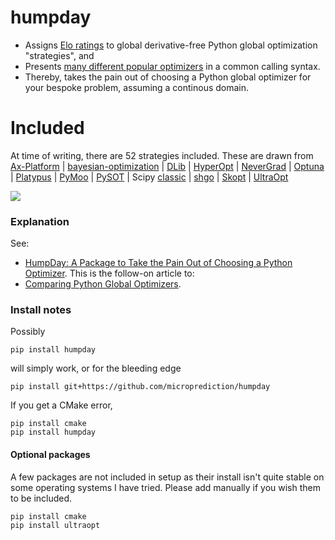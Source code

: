 # humpday

- Assigns [Elo ratings](https://github.com/microprediction/optimizer-elo-ratings/tree/main/results/leaderboards/overall) to global derivative-free Python global optimization "strategies", and 
- Presents [many different popular optimizers](https://github.com/microprediction/humpday/tree/main/humpday/optimizers) in a common calling syntax. 
- Thereby, takes the pain out of choosing a Python global optimizer for your bespoke problem, assuming a continous domain.   

# Included

At time of writing, there are 52 strategies included. These are drawn from [Ax-Platform](https://github.com/microprediction/humpday/blob/main/humpday/optimizers/axcube.py) | [bayesian-optimization](https://github.com/microprediction/humpday/blob/main/humpday/optimizers/bayesoptcube.py) | [DLib](https://github.com/microprediction/humpday/blob/main/humpday/optimizers/dlibcube.py) | [HyperOpt](https://github.com/microprediction/humpday/blob/main/humpday/optimizers/hyperoptcube.py) | [NeverGrad](https://github.com/microprediction/humpday/blob/main/humpday/optimizers/nevergradcube.py) | [Optuna](https://github.com/microprediction/humpday/blob/main/humpday/optimizers/optunacube.py) | [Platypus](https://github.com/microprediction/humpday/blob/main/humpday/optimizers/platypuscube.py) | [PyMoo](https://github.com/microprediction/humpday/blob/main/humpday/optimizers/pymoocube.py) | [PySOT](https://github.com/microprediction/humpday/blob/main/humpday/optimizers/pysotcube.py) | Scipy [classic](https://github.com/microprediction/humpday/blob/main/humpday/optimizers/scipycube.py) | [shgo](https://github.com/microprediction/humpday/blob/main/humpday/optimizers/shgocube.py) | [Skopt](https://github.com/microprediction/humpday/blob/main/humpday/optimizers/skoptcube.py) | [UltraOpt](https://github.com/microprediction/humpday/blob/main/humpday/optimizers/ultraoptcube.py)
 


![](https://i.imgur.com/FCiSrMQ.png)

### Explanation

See:
- [HumpDay: A Package to Take the Pain Out of Choosing a Python Optimizer](https://www.microprediction.com/blog/humpday). This is the follow-on article to: 
- [Comparing Python Global Optimizers](https://www.microprediction.com/blog/optimize).


### Install notes

Possibly 

    pip install humpday
    
will simply work, or for the bleeding edge

    pip install git+https://github.com/microprediction/humpday
    
If you get a CMake error, 

    pip install cmake
    pip install humpday 


#### Optional packages

A few packages are not included in setup as their install isn't quite stable on some operating systems I have tried. Please add manually if you wish them to be included. 

    pip install cmake
    pip install ultraopt
    

